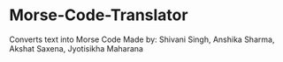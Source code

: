 # Morse-Code-Translator
Converts text into Morse Code
Made by: Shivani Singh, Anshika Sharma, Akshat Saxena, Jyotisikha Maharana
